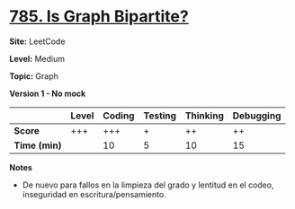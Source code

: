 # [785. Is Graph Bipartite?](https://leetcode.com/problems/is-graph-bipartite/description/)

**Site:** LeetCode

**Level:** Medium

**Topic:** Graph

**Version 1 - No mock**

|           | Level | Coding | Testing | Thinking | Debugging  |
|-----------|-------|--------|---------|----------|------------|
| **Score** |+++    | +++    | +       | ++        | ++        |
| **Time (min)** | | 10 | 5 | 10 | 15 |

**Notes**
- De nuevo para fallos en la limpieza del grado y lentitud en el codeo, inseguridad en 
  escritura/pensamiento.